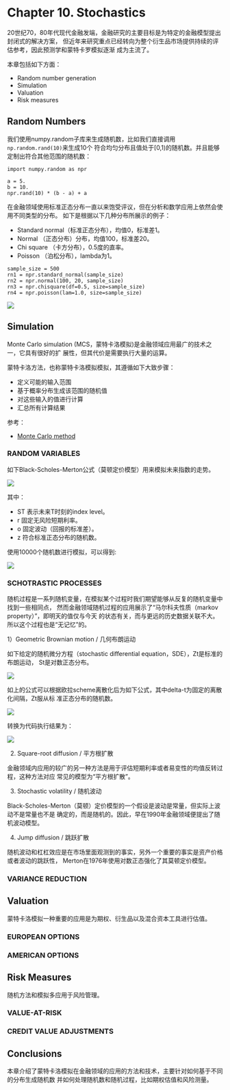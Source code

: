 # Chapter 10. Stochastics

20世纪70，80年代现代金融发端，金融研究的主要目标是为特定的金融模型提出封闭式的解决方案，
但近年来研究重点已经转向为整个衍生品市场提供持续的评估参考，因此预测学和蒙特卡罗模拟逐渐
成为主流了。

本章包括如下方面：

- Random number generation
- Simulation
- Valuation
- Risk measures

## Random Numbers

我们使用numpy.random子库来生成随机数，比如我们直接调用`np.random.rand(10)`来生成10个
符合均匀分布且值处于[0,1)的随机数。并且能够定制出符合其他范围的随机数：

```
import numpy.random as npr

a = 5.
b = 10.
npr.rand(10) * (b - a) + a
```

在金融领域使用标准正态分布一直以来饱受评议，但在分析和数学应用上依然会使用不同类型的分布。
如下是根据以下几种分布所展示的例子：

- Standard normal（标准正态分布），均值0，标准差1。
- Normal （正态分布）分布，均值100，标准差20。
- Chi square （卡方分布），0.5度的直率。
- Poisson （泊松分布），lambda为1。

```
sample_size = 500
rn1 = npr.standard_normal(sample_size)
rn2 = npr.normal(100, 20, sample_size)
rn3 = npr.chisquare(df=0.5, size=sample_size)
rn4 = npr.poisson(lam=1.0, size=sample_size)
```

![](random_numbers_ex_rand_different_distribution.png)

## Simulation

Monte Carlo simulation (MCS，蒙特卡洛模拟)是金融领域应用最广的技术之一，它具有很好的扩
展性，但其代价是需要执行大量的运算。

蒙特卡洛方法，也称蒙特卡洛模拟模拟，其遵循如下大致步骤：

- 定义可能的输入范围
- 基于概率分布生成该范围的随机值
- 对这些输入的值进行计算
- 汇总所有计算结果

参考：

- [Monte Carlo method](https://en.wikipedia.org/wiki/Monte_Carlo_method)

### RANDOM VARIABLES

如下Black-Scholes-Merton公式（莫顿定价模型）用来模拟未来指数的走势。

![](Black-Scholes-Merton-formula.PNG)

其中：

- ST 表示未来T时刻的index level。
- r 固定无风险短期利率。
- o 固定波动（回报的标准差）。
- z 符合标准正态分布的随机数。

使用10000个随机数进行模拟，可以得到:

![](simulation_ex_black_scholes_merton.png)

### SCHOTRASTIC PROCESSES

随机过程是一系列随机变量，在模拟某个过程时我们期望能够从反复的随机变量中找到一些相同点，
然而金融领域随机过程的应用展示了“马尔科夫性质（markov property）”，即明天的值仅与今天
的状态有关，而与更远的历史数据关联不大。所以这个过程也是“无记忆”的。

1）Geometric Brownian motion / 几何布朗运动

如下给定的随机微分方程（stochastic differential equation，SDE），Zt是标准的布朗运动，
St是对数正态分布。

![](stochastic_differential_equation.PNG)

如上的公式可以根据欧拉scheme离散化后为如下公式，其中delta-t为固定的离散化间隔，Zt服从标
准正态分布的随机数。

![](Black-Scholes-Merton-formula-discretized-byEular.PNG)

转换为代码执行结果为：

![](simulation_ex_black_scholes_merton_discretized_byEular.png)

2) Square-root diffusion / 平方根扩散

金融领域内应用的较广的另一种方法是用于评估短期利率或者易变性的均值反转过程，这种方法对应
常见的模型为“平方根扩散”。

3) Stochastic volatility / 随机波动

Black-Scholes-Merton（莫顿）定价模型的一个假设是波动是常量，但实际上波动不是常量也不是
确定的，而是随机的。因此，早在1990年金融领域便提出了随机波动模型。

4) Jump diffusion / 跳跃扩散

随机波动和杠杠效应是在市场里面观测到的事实，另外一个重要的事实是资产价格或者波动的跳跃性，
Merton在1976年使用对数正态强化了其莫顿定价模型。


### VARIANCE REDUCTION

## Valuation

蒙特卡洛模拟一种重要的应用是为期权、衍生品以及混合资本工具进行估值。

### EUROPEAN OPTIONS

### AMERICAN OPTIONS

## Risk Measures

随机方法和模拟多应用于风险管理。

### VALUE-AT-RISK

### CREDIT VALUE ADJUSTMENTS

## Conclusions

本章介绍了蒙特卡洛模拟在金融领域的应用的方法和技术，主要针对如何基于不同的分布生成随机数
并如何处理随机数和随机过程，比如期权估值和风险测量。
